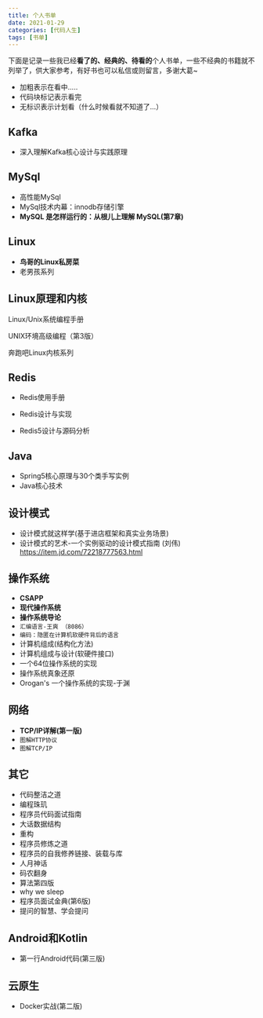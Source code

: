 ```yaml
---
title: 个人书单
date: 2021-01-29
categories: [代码人生]
tags: [书单]
---
```


下面是记录一些我已经**看了的、经典的、待看的**个人书单，一些不经典的书籍就不列举了，供大家参考，有好书也可以私信或则留言，多谢大葛~

- 加粗表示在看中.....
- 代码块标记表示看完
- 无标识表示计划看（什么时候看就不知道了...）

## Kafka

- 深入理解Kafka核心设计与实践原理

## MySql

- 高性能MySql
- MySql技术内幕：innodb存储引擎
- **MySQL 是怎样运行的：从根儿上理解 MySQL(第7章)**

## Linux

- **鸟哥的Linux私房菜**
- 老男孩系列

## Linux原理和内核

Linux/Unix系统编程手册

UNIX环境高级编程（第3版）

奔跑吧Linux内核系列

## Redis

- Redis使用手册

- Redis设计与实现
- Redis5设计与源码分析

## Java

- Spring5核心原理与30个类手写实例
- Java核心技术

## 设计模式

- 设计模式就这样学(基于进店框架和真实业务场景)
- 设计模式的艺术-一个实例驱动的设计模式指南 (刘伟) https://item.jd.com/72218777563.html

## 操作系统

- **CSAPP**
- **现代操作系统**
- **操作系统导论**
- `汇编语言-王爽 （8086）`
- `编码：隐匿在计算机软硬件背后的语言`
- 计算机组成(结构化方法)
- 计算机组成与设计(软硬件接口)
- 一个64位操作系统的实现
- 操作系统真象还原
- Orogan's 一个操作系统的实现-于渊

## 网络

- **TCP/IP详解(第一版)**
- `图解HTTP协议`
- `图解TCP/IP`

## 其它

- 代码整洁之道
- 编程珠玑
- 程序员代码面试指南
- 大话数据结构
- 重构
- 程序员修炼之道
- 程序员的自我修养链接、装载与库
- 人月神话
- 码农翻身
- 算法第四版
- why we sleep
- 程序员面试金典(第6版)
- 提问的智慧、学会提问

## Android和Kotlin

- 第一行Android代码(第三版)

## 云原生

- Docker实战(第二版)
